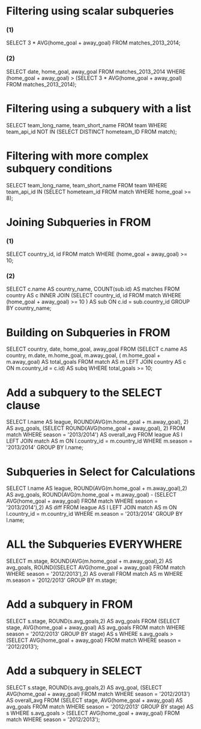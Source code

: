 # Filtering using scalar subqueries

### (1)
SELECT 
	3 * AVG(home_goal + away_goal)
FROM matches_2013_2014;

### (2)
SELECT 
    date,
	home_goal,
	away_goal
FROM  matches_2013_2014
WHERE (home_goal + away_goal) > 
       (SELECT 3 * AVG(home_goal + away_goal)
        FROM matches_2013_2014); 

# Filtering using a subquery with a list
SELECT 
	team_long_name,
	team_short_name
FROM team 
WHERE team_api_id NOT IN
     (SELECT DISTINCT hometeam_ID  FROM match);

# Filtering with more complex subquery conditions
SELECT
	team_long_name,
	team_short_name
FROM team
WHERE team_api_id IN
	  (SELECT hometeam_id 
       FROM match
       WHERE home_goal >= 8);

# Joining Subqueries in FROM

### (1)
SELECT 
	country_id, 
    id 
FROM match
WHERE (home_goal + away_goal) >= 10;

### (2)
SELECT
    c.name AS country_name,
    COUNT(sub.id) AS matches
FROM country AS c
INNER JOIN (SELECT country_id, id 
            FROM match
            WHERE (home_goal + away_goal) >= 10 ) AS sub
ON c.id = sub.country_id
GROUP BY country_name;

# Building on Subqueries in FROM
SELECT
    country,
    date,
    home_goal,
    away_goal
FROM 
	(SELECT c.name AS country, 
     	    m.date, 
     		m.home_goal, 
     		m.away_goal,
           (	m.home_goal + m.away_goal) AS total_goals
    FROM match AS m
    LEFT JOIN country AS c
    ON m.country_id = c.id) AS subq
WHERE total_goals >= 10;

# Add a subquery to the SELECT clause
SELECT 
	l.name AS league,
    ROUND(AVG(m.home_goal + m.away_goal), 2) AS avg_goals,
    (SELECT ROUND(AVG(home_goal + away_goal), 2) 
     FROM match
     WHERE season = '2013/2014') AS overall_avg
FROM league AS l
LEFT JOIN match AS m
ON l.country_id = m.country_id
WHERE m.season = '2013/2014'
GROUP BY l.name;

# Subqueries in Select for Calculations
SELECT
	l.name AS league,
	ROUND(AVG(m.home_goal + m.away_goal),2) AS avg_goals,
	ROUND(AVG(m.home_goal + m.away_goal) - 
		(SELECT AVG(home_goal + away_goal)
		 FROM match 
         WHERE season = '2013/2014'),2) AS diff
FROM league AS l
LEFT JOIN match AS m
ON l.country_id = m.country_id
WHERE m.season = '2013/2014'
GROUP BY l.name;

# ALL the Subqueries EVERYWHERE 
SELECT 
	m.stage,
    ROUND(AVG(m.home_goal + m.away_goal),2) AS avg_goals,
    ROUND((SELECT AVG(home_goal + away_goal) 
           FROM match 
           WHERE season = '2012/2013'),2) AS overall
FROM match AS m
WHERE m.season = '2012/2013'
GROUP BY m.stage;

# Add a subquery in FROM
SELECT 
	s.stage,
	ROUND(s.avg_goals,2) AS avg_goals
FROM 
	(SELECT
		 stage,
         AVG(home_goal + away_goal) AS avg_goals
	 FROM match
	 WHERE season = '2012/2013'
	 GROUP BY stage) AS s
WHERE 
	s.avg_goals > (SELECT AVG(home_goal + away_goal) 
                    FROM match WHERE season = '2012/2013');

# Add a subquery in SELECT
SELECT 
	s.stage,
    ROUND(s.avg_goals,2) AS avg_goal,
    (SELECT AVG(home_goal + away_goal) FROM match WHERE season = '2012/2013') AS overall_avg
FROM 
	(SELECT
		 stage,
         AVG(home_goal + away_goal) AS avg_goals
	 FROM match
	 WHERE season = '2012/2013'
	 GROUP BY stage) AS s
WHERE 
	s.avg_goals > (SELECT AVG(home_goal + away_goal) 
                    FROM match WHERE season = '2012/2013');